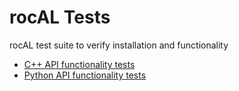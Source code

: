 # rocAL Tests

rocAL test suite to verify installation and functionality

* [C++ API functionality tests](cpp_api_tests)
* [Python API functionality tests](python_api)